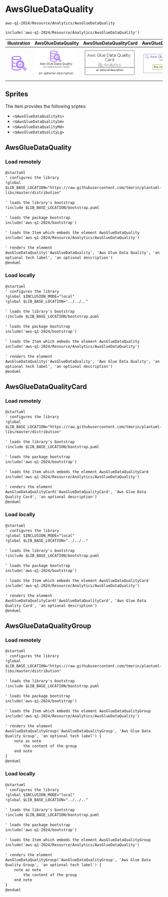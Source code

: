 # AwsGlueDataQuality


```text
aws-q1-2024/Resource/Analytics/AwsGlueDataQuality
```

```text
include('aws-q1-2024/Resource/Analytics/AwsGlueDataQuality')
```



| Illustration | AwsGlueDataQuality | AwsGlueDataQualityCard | AwsGlueDataQualityGroup |
| :---: | :---: | :---: | :---: |
| ![illustration for Illustration](../../../aws-q1-2024/Resource/Analytics/AwsGlueDataQuality.png) | ![illustration for AwsGlueDataQuality](../../../aws-q1-2024/Resource/Analytics/AwsGlueDataQuality.Local.png) | ![illustration for AwsGlueDataQualityCard](../../../aws-q1-2024/Resource/Analytics/AwsGlueDataQualityCard.Local.png) | ![illustration for AwsGlueDataQualityGroup](../../../aws-q1-2024/Resource/Analytics/AwsGlueDataQualityGroup.Local.png) |



## Sprites
The item provides the following sriptes:

- `<$AwsGlueDataQualityXs>`
- `<$AwsGlueDataQualitySm>`
- `<$AwsGlueDataQualityMd>`
- `<$AwsGlueDataQualityLg>`





## AwsGlueDataQuality

### Load remotely
```plantuml
@startuml
' configures the library
!global $LIB_BASE_LOCATION="https://raw.githubusercontent.com/tmorin/plantuml-libs/master/distribution"

' loads the library's bootstrap
!include $LIB_BASE_LOCATION/bootstrap.puml

' loads the package bootstrap
include('aws-q1-2024/bootstrap')

' loads the Item which embeds the element AwsGlueDataQuality
include('aws-q1-2024/Resource/Analytics/AwsGlueDataQuality')

' renders the element
AwsGlueDataQuality('AwsGlueDataQuality', 'Aws Glue Data Quality', 'an optional tech label', 'an optional description')
@enduml
```

### Load locally
```plantuml
@startuml
' configures the library
!global $INCLUSION_MODE="local"
!global $LIB_BASE_LOCATION="../../.."

' loads the library's bootstrap
!include $LIB_BASE_LOCATION/bootstrap.puml

' loads the package bootstrap
include('aws-q1-2024/bootstrap')

' loads the Item which embeds the element AwsGlueDataQuality
include('aws-q1-2024/Resource/Analytics/AwsGlueDataQuality')

' renders the element
AwsGlueDataQuality('AwsGlueDataQuality', 'Aws Glue Data Quality', 'an optional tech label', 'an optional description')
@enduml
```

## AwsGlueDataQualityCard

### Load remotely
```plantuml
@startuml
' configures the library
!global $LIB_BASE_LOCATION="https://raw.githubusercontent.com/tmorin/plantuml-libs/master/distribution"

' loads the library's bootstrap
!include $LIB_BASE_LOCATION/bootstrap.puml

' loads the package bootstrap
include('aws-q1-2024/bootstrap')

' loads the Item which embeds the element AwsGlueDataQualityCard
include('aws-q1-2024/Resource/Analytics/AwsGlueDataQuality')

' renders the element
AwsGlueDataQualityCard('AwsGlueDataQualityCard', 'Aws Glue Data Quality Card', 'an optional description')
@enduml
```

### Load locally
```plantuml
@startuml
' configures the library
!global $INCLUSION_MODE="local"
!global $LIB_BASE_LOCATION="../../.."

' loads the library's bootstrap
!include $LIB_BASE_LOCATION/bootstrap.puml

' loads the package bootstrap
include('aws-q1-2024/bootstrap')

' loads the Item which embeds the element AwsGlueDataQualityCard
include('aws-q1-2024/Resource/Analytics/AwsGlueDataQuality')

' renders the element
AwsGlueDataQualityCard('AwsGlueDataQualityCard', 'Aws Glue Data Quality Card', 'an optional description')
@enduml
```

## AwsGlueDataQualityGroup

### Load remotely
```plantuml
@startuml
' configures the library
!global $LIB_BASE_LOCATION="https://raw.githubusercontent.com/tmorin/plantuml-libs/master/distribution"

' loads the library's bootstrap
!include $LIB_BASE_LOCATION/bootstrap.puml

' loads the package bootstrap
include('aws-q1-2024/bootstrap')

' loads the Item which embeds the element AwsGlueDataQualityGroup
include('aws-q1-2024/Resource/Analytics/AwsGlueDataQuality')

' renders the element
AwsGlueDataQualityGroup('AwsGlueDataQualityGroup', 'Aws Glue Data Quality Group', 'an optional tech label') {
    note as note
        the content of the group
    end note
}
@enduml
```

### Load locally
```plantuml
@startuml
' configures the library
!global $INCLUSION_MODE="local"
!global $LIB_BASE_LOCATION="../../.."

' loads the library's bootstrap
!include $LIB_BASE_LOCATION/bootstrap.puml

' loads the package bootstrap
include('aws-q1-2024/bootstrap')

' loads the Item which embeds the element AwsGlueDataQualityGroup
include('aws-q1-2024/Resource/Analytics/AwsGlueDataQuality')

' renders the element
AwsGlueDataQualityGroup('AwsGlueDataQualityGroup', 'Aws Glue Data Quality Group', 'an optional tech label') {
    note as note
        the content of the group
    end note
}
@enduml
```

